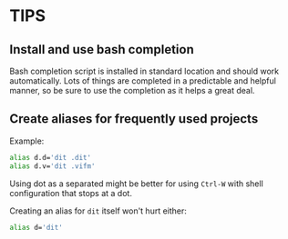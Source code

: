 TIPS
====

Install and use bash completion
-------------------------------

Bash completion script is installed in standard location and should work
automatically.  Lots of things are completed in a predictable and helpful
manner, so be sure to use the completion as it helps a great deal.

Create aliases for frequently used projects
-------------------------------------------

Example:

```bash
alias d.d='dit .dit'
alias d.v='dit .vifm'
```

Using dot as a separated might be better for using `Ctrl-W` with shell
configuration that stops at a dot.

Creating an alias for `dit` itself won't hurt either:

```bash
alias d='dit'
```
